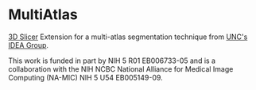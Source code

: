 MultiAtlas
==========

[3D Slicer][Slicer] Extension for a multi-atlas segmentation technique from [UNC's IDEA Group][IDEAgroup].  

This work is funded in part by NIH 5 R01 EB006733-05 and is a collaboration with the NIH NCBC National Alliance 
for Medical Image Computing (NA-MIC) NIH 5 U54 EB005149-09.

[Slicer]: http://www.slicer.org "3D Slicer" 
[IDEAgroup]: http://www.med.unc.edu/bric/ideagroup "UNC IDEA Group"

